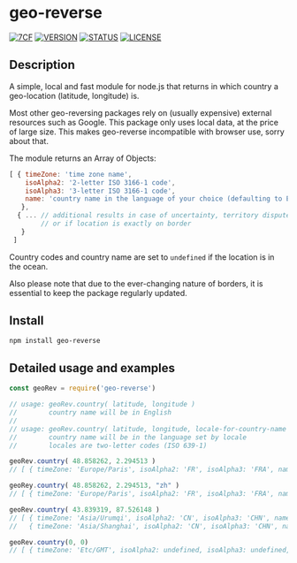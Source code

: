 # geo-reverse
[![7CF](https://img.shields.io/static/v1?label=by&message=7cf148fd&color=fc7&style=flat)](https://7cf148fd.wordpress.com/about-en/) [![VERSION](https://img.shields.io/github/package-json/v/7cf148fd/geo-reverse)](https://github.com/7cf148fd/geo-reverse) [![STATUS](https://img.shields.io/static/v1?label=status&message=public&color=191&style=flat)]() [![LICENSE](https://img.shields.io/static/v1?label=license&message=MIT&color=777&style=flat)](https://opensource.org/licenses/MIT)

## Description

A simple, local and fast module for node.js that returns in which country a geo-location (latitude, longitude) is.

Most other geo-reversing packages rely on (usually expensive) external resources such as Google. This package only uses local data, at the price of large size. This makes geo-reverse incompatible with browser use, sorry about that.

The module returns an Array of Objects:
```js
[ { timeZone: 'time zone name',
    isoAlpha2: '2-letter ISO 3166-1 code',
    isoAlpha3: '3-letter ISO 3166-1 code',
    name: 'country name in the language of your choice (defaulting to English)'
   },
  { ... // additional results in case of uncertainty, territory dispute,
        // or if location is exactly on border
   }
 ]
```

Country codes and country name are set to `undefined` if the location is in the ocean.

Also please note that due to the ever-changing nature of borders, it is essential to keep the package regularly updated.

## Install

`npm install geo-reverse`

## Detailed usage and examples

```js
const geoRev = require('geo-reverse')

// usage: geoRev.country( latitude, longitude )
//        country name will be in English
//
// usage: geoRev.country( latitude, longitude, locale-for-country-name )
//        country name will be in the language set by locale
//        locales are two-letter codes (ISO 639-1)

geoRev.country( 48.858262, 2.294513 )
// [ { timeZone: 'Europe/Paris', isoAlpha2: 'FR', isoAlpha3: 'FRA', name: 'France' } ]

geoRey.country( 48.858262, 2.294513, "zh" )
// [ { timeZone: 'Europe/Paris', isoAlpha2: 'FR', isoAlpha3: 'FRA', name: '法国' } ]

geoRev.country( 43.839319, 87.526148 )
// [ { timeZone: 'Asia/Urumqi', isoAlpha2: 'CN', isoAlpha3: 'CHN', name: 'China' },
//   { timeZone: 'Asia/Shanghai', isoAlpha2: 'CN', isoAlpha3: 'CHN', name: 'China' } ]

geoRev.country(0, 0)
// [ { timeZone: 'Etc/GMT', isoAlpha2: undefined, isoAlpha3: undefined, name: undefined } ]
```
